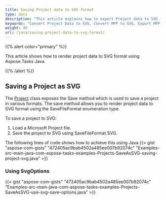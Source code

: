```yaml
---
title: Saving Project data to SVG format
type: docs
description: "This article explains how to export Project data to SVG format using Aspose.Tasks for Java."
keywords: "Convert Project Data to SVG, Convert MPP to SVG, Export MPP Project to SVG, MPP to SVG, save project data to SVG format, Aspose.Tasks for Java"
weight: 40
url: /java/saving-project-data-to-svg-format/
---
```


{{% alert color="primary" %}} 

This article shows how to render project data to SVG format using Aspose.Tasks Java.

{{% /alert %}} 
## **Saving a Project as SVG**
The [Project](https://apireference.aspose.com/tasks/java/com.aspose.tasks/project) class exposes the Save method which is used to save a project in various formats. The save method allows you to render project data to SVG format using the SaveFileFormat enumeration type.

To save a project to SVG:

1. Load a Microsoft Project file.
1. Save the project to SVG using SaveFileFormat.SVG.

The following lines of code shows how to achieve this using Java
{{< gist "aspose-com-gists" "472405ac9bab4502a485ee007b92074c"  "Examples-src-main-java-com-aspose-tasks-examples-Projects-SaveAsSVG-saving-project-svg.java" >}}
### **Using SvgOptions**

{{< gist "aspose-com-gists" "472405ac9bab4502a485ee007b92074c"  "Examples-src-main-java-com-aspose-tasks-examples-Projects-SaveAsSVG-use-svg-save-options.java" >}}
